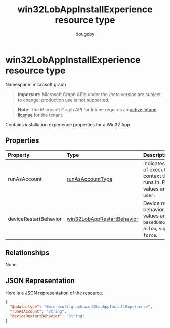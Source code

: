 ﻿---
title: "win32LobAppInstallExperience resource type"
description: "Contains installation experience properties for a Win32 App"
author: "dougeby"
localization_priority: Normal
ms.prod: "intune"
doc_type: resourcePageType
---

# win32LobAppInstallExperience resource type

Namespace: microsoft.graph

> **Important:** Microsoft Graph APIs under the /beta version are subject to change; production use is not supported.

> **Note:** The Microsoft Graph API for Intune requires an [active Intune license](https://go.microsoft.com/fwlink/?linkid=839381) for the tenant.

Contains installation experience properties for a Win32 App

## Properties

| Property              | Type                                                                                 | Description                                                                                      |
| :-------------------- | :----------------------------------------------------------------------------------- | :----------------------------------------------------------------------------------------------- |
| runAsAccount          | [runAsAccountType](../resources/intune-shared-runasaccounttype.md)                   | Indicates the type of execution context the app runs in. Possible values are: `system`, `user`.  |
| deviceRestartBehavior | [win32LobAppRestartBehavior](../resources/intune-apps-win32lobapprestartbehavior.md) | Device restart behavior. Possible values are: `basedOnReturnCode`, `allow`, `suppress`, `force`. |

## Relationships

None

## JSON Representation

Here is a JSON representation of the resource.

<!-- {
  "blockType": "resource",
  "@odata.type": "microsoft.graph.win32LobAppInstallExperience"
}
-->

```json
{
  "@odata.type": "#microsoft.graph.win32LobAppInstallExperience",
  "runAsAccount": "String",
  "deviceRestartBehavior": "String"
}
```
